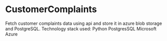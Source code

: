 # CustomerComplaints
Fetch customer complaints data using api and store it in azure blob storage and PostgreSQL.
Technology stack used:
Python
PostgresSQL
Microsoft Azure
